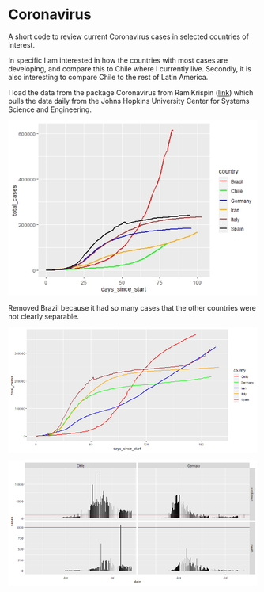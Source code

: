 # Coronavirus

A short code to review current Coronavirus cases in selected countries of interest.

In specific I am interested in how the countries with most cases are developing, and compare this to Chile where I currently live.
Secondly, it is also interesting to compare Chile to the rest of Latin America.

I load the data from the package Coronavirus from RamiKrispin ([link](https://github.com/RamiKrispin/coronavirus)) which pulls the data daily from the Johns Hopkins University Center for Systems Science and Engineering.

![img](img/Coronavirus_2020_06_06.jpeg)

Removed Brazil because it had so many cases that the other countries were not clearly separable.

![](img/Coronavirus_08082020.png)

![img2](img/cases_daily.png)
